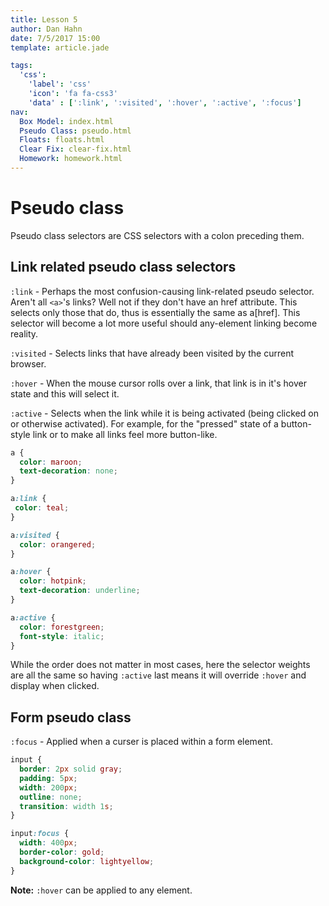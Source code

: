 ```yaml
---
title: Lesson 5
author: Dan Hahn
date: 7/5/2017 15:00
template: article.jade

tags:
  'css':
    'label': 'css'
    'icon': 'fa fa-css3'
    'data' : [':link', ':visited', ':hover', ':active', ':focus']
nav:
  Box Model: index.html
  Pseudo Class: pseudo.html
  Floats: floats.html
  Clear Fix: clear-fix.html
  Homework: homework.html
---
```


# Pseudo class

Pseudo class selectors are CSS selectors with a colon preceding them.

## Link related pseudo class selectors

`:link` - Perhaps the most confusion-causing link-related pseudo selector. Aren't all `<a>`'s links? Well not if they don't have an href attribute. This selects only those that do, thus is essentially the same as a[href]. This selector will become a lot more useful should any-element linking become reality.

`:visited` - Selects links that have already been visited by the current browser.

`:hover` - When the mouse cursor rolls over a link, that link is in it's hover state and this will select it.

`:active` - Selects when the link while it is being activated (being clicked on or otherwise activated). For example, for the "pressed" state of a button-style link or to make all links feel more button-like.

```css
a {
  color: maroon;
  text-decoration: none;
}

a:link {
 color: teal;
}

a:visited {
  color: orangered;
}

a:hover {
  color: hotpink;
  text-decoration: underline;
}

a:active {
  color: forestgreen;
  font-style: italic;
}
```

While the order does not matter in most cases, here the selector weights are all the same so having `:active` last means it will override `:hover` and display when clicked.

## Form pseudo class

`:focus` - Applied when a curser is placed within a form element.

```css
input {
  border: 2px solid gray;
  padding: 5px;
  width: 200px;
  outline: none;
  transition: width 1s;
}

input:focus {
  width: 400px;
  border-color: gold;
  background-color: lightyellow;
}
```

**Note:** `:hover` can be applied to any element.
